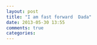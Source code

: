 ```yaml
---
layout: post
title: "I am fast forward  Dada"
date: 2013-05-30 13:55
comments: true
categories: 
---
```

